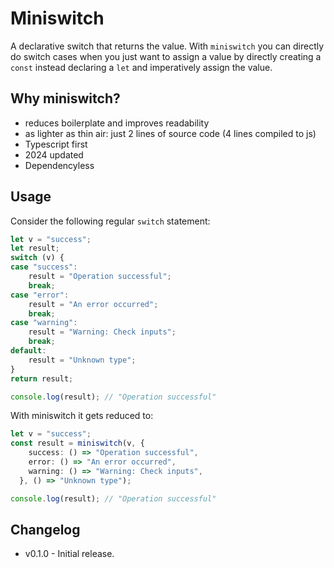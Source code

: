 # Miniswitch

A declarative switch that returns the value. With `miniswitch` you can directly do switch cases when you just want to assign a value by directly creating a `const` instead declaring a `let` and imperatively assign the value.

## Why miniswitch?

+ reduces boilerplate and improves readability
+ as lighter as thin air: just 2 lines of source code (4 lines compiled to js)
+ Typescript first
+ 2024 updated
+ Dependencyless

## Usage

Consider the following regular `switch` statement:

```typescript
let v = "success";
let result;
switch (v) {
case "success":
    result = "Operation successful";
    break;
case "error":
    result = "An error occurred";
    break;
case "warning":
    result = "Warning: Check inputs";
    break;
default:
    result = "Unknown type";
}
return result;

console.log(result); // "Operation successful"
```

With miniswitch it gets reduced to:

```typescript
let v = "success";
const result = miniswitch(v, {
    success: () => "Operation successful",
    error: () => "An error occurred",
    warning: () => "Warning: Check inputs",
  }, () => "Unknown type");

console.log(result); // "Operation successful"
```

## Changelog

* v0.1.0 - Initial release.
